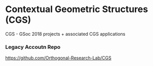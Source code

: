 # Contextual Geometric Structures (CGS)
CGS - GSoc 2018 projects + associated CGS applications


### Legacy Accoutn Repo
https://github.com/Orthogonal-Research-Lab/CGS
